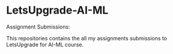 # LetsUpgrade-AI-ML
Assignment Submissions:


This repositories contains the all my assignments submissions to LetsUpgrade for AI-ML course.
